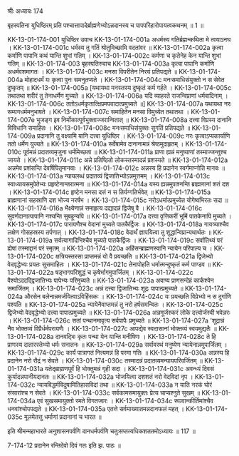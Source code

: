 श्रीः
अध्यायः 174

बृहस्पतिना युधिष्ठिरम् प्रति पश्चात्तापादेर्ब्राह्मणेभ्योऽन्नदानस्य च पापपरिहारोपायत्वकथनम् ॥ 1 ॥

KK-13-01-174-001	युधिष्ठिर उवाच 
KK-13-01-174-001a	अधर्मस्य गतिर्ब्रह्मन्कथिता मे त्वयाऽनघ ।
KK-13-01-174-001c	धर्मस्य तु गतिं श्रोतुमिच्छामि वदतांवर ॥
KK-13-01-174-002a	कृत्वा कर्माणि पापानि कथं यान्ति शुभां गतिम् ।
KK-13-01-174-002c	कर्मणा च कृतेनेह केन यान्ति शुभां गतिम् ॥
KK-13-01-174-003	बृहस्पतिरुवाच 
KK-13-01-174-003a	कृत्वा पापानि कर्माणि अधर्मवशमागतः ।
KK-13-01-174-003c	मनसा विपरीतेन निरयं प्रतिपद्यते ॥
KK-13-01-174-004a	मोहादधर्मं यः कृत्वा पुनः समनुतप्यते ।
KK-13-01-174-004c	मनःसमाधिसंयुक्तो न स सेवेत दुष्कृतम् ॥
KK-13-01-174-005a	[यथायथा मनस्तस्य दुष्कृतं कर्म गर्हते ।
KK-13-01-174-005c	तथातथा शरीरं तु तेनाधर्मेण मुच्यते ॥
KK-13-01-174-006a	यदि व्याहरते राजन्विप्राणां धर्मवादिनाम् ।
KK-13-01-174-006c	ततोऽधर्मकृतात्क्षिप्रमपवादात्प्रमुच्यते ॥]
KK-13-01-174-007a	यथायथा नरः सम्यगधर्ममनुभाषते ।
KK-13-01-174-007c	समाहितेन मनसा विमुच्येत तथातथा ।
KK-13-01-174-007e	भुजङ्ग इव निर्मोकात्पूर्वभुक्ताज्जरान्वितात् ॥
KK-13-01-174-008a	दत्त्वा विप्रस्य दानानि विविधानि समाहितः ।
KK-13-01-174-008c	मनःसमाधिसंयुक्तः सुगतिं प्रतिपद्यते ॥
KK-13-01-174-009a	प्रदानानि तु वक्ष्यामि यानि दत्त्वा युधिष्ठिर ।
KK-13-01-174-009c	नरः कृत्वाऽप्यकार्याणि ततो धर्मेण युज्यते ॥
KK-13-01-174-010a	सर्वेषामेव दानानामन्नं श्रेष्ठमुदाहृतम् ।
KK-13-01-174-010c	पूर्वमन्नं प्रदातव्यमृजुना धर्ममिच्छता ॥
KK-13-01-174-011a	प्राणा ह्यन्नं मनुष्याणां तस्माज्जन्तुश्च जायते ।
KK-13-01-174-011c	अन्ने प्रतिष्ठितो लोकस्तस्मादन्नं प्रशस्यते ॥
KK-13-01-174-012a	अन्नमेव प्रशंसन्ति देवर्षिपितृमानवाः ।
KK-13-01-174-012c	अन्नस्य हि प्रदानेन स्वर्गमाप्नोति मानवः ॥
KK-13-01-174-013a	न्यायलब्धं प्रदातव्यं द्विजातिभ्योऽन्नमुत्तमम् ।
KK-13-01-174-013c	स्वाध्यायसमुपेतेभ्यः प्रहृष्टेनान्तरात्मना ॥
KK-13-01-174-014a	यस्य ह्यन्नमुपाश्नन्ति ब्राह्मणानां शतं दश ।
KK-13-01-174-014c	हृष्टेन मनसा दत्तं न स तिर्यग्गतिर्भवेत् ॥
KK-13-01-174-015a	ब्राह्मणानां सहस्राणि दश भोज्य नरर्षभ ।
KK-13-01-174-015c	नरोऽधर्मात्प्रमुच्येत योगेष्वभिरतः सदा ॥
KK-13-01-174-016a	भैक्ष्येणान्नं समाहृत्य दद्यादन्नं द्विजेषु वै ।
KK-13-01-174-016c	सुवर्णदानात्पापानि नश्यन्ति सुबहून्यपि ॥
KK-13-01-174-017a	दत्त्वा वृत्तिकरीं भूमिं पातकेनापि मुच्यते ।
KK-13-01-174-017c	पारायणैश्च वेदानां मुच्यते पातकैर्द्विजः ॥
KK-13-01-174-018a	गायत्र्याश्चैव लक्षेण गोसहस्रस्य तर्पणात् ।
KK-13-01-174-018c	वेदार्थं ज्ञापयित्वा तु शुद्धान्विप्रान्यथार्थतः ॥
KK-13-01-174-019a	सर्वत्यागादिभिश्चैव मुच्यते पातकैर्द्विजः ।
KK-13-01-174-019c	सर्वातिथ्यं परं ह्येषां तस्माद्दानं परं स्मृतम् ॥
KK-13-01-174-020a	अहिंसन्ब्राह्मणस्वानि न्यायेन परिपाल्य च ।
KK-13-01-174-020c	क्षत्रियस्तरसा प्राप्तमन्नं यो वै प्रयच्छति ॥
KK-13-01-174-021a	द्विजेभ्यो वेदवृद्धेभ्यः प्रयतः सुसमाहितः ।
KK-13-01-174-021c	तेनापोहति धर्मात्मन्दुष्कृतं कर्म पाण्डव ॥
KK-13-01-174-022a	षड्भागपरिशुद्धं च कृषेर्भागमुपार्जितम् ।
KK-13-01-174-022c	वैश्योऽददद्द्विजातिभ्यः पापेभ्यः परिमुच्यते ॥
KK-13-01-174-023a	अवाप्य प्राणसन्देहं कार्कश्येन समार्जितम् ।
KK-13-01-174-023c	अन्नं दत्त्वा द्विजातिभ्यः शूद्रः पापात्प्रमुच्यते ॥
KK-13-01-174-024a	औरसेन बलेनान्नमर्जयित्वाऽविहिंसकः ।
KK-13-01-174-024c	यः प्रयच्छति विप्रेभ्यो न स दुर्गाणि पश्यति ॥
KK-13-01-174-025a	न्यायेनैवाप्तमन्नं तु नरो हर्षसमन्वितः ।
KK-13-01-174-025c	द्विजेभ्यो वेदवृद्धेभ्यो दत्त्वा पापात्प्रमुच्यते ॥
KK-13-01-174-026a	अन्नमूर्जस्करं लोके दत्त्वोर्जस्वी भवेन्नरः ।
KK-13-01-174-026c	सतां पन्थानमावृत्य सर्वपापैः प्रमुच्यते ॥
KK-13-01-174-027a	'शूद्रान्नं नैव भोक्तव्यं विप्रैर्धर्मपरायणैः ।
KK-13-01-174-027c	आपद्येव स्वदासानां भोक्तव्यं स्वयमुद्यतैः ॥
KK-13-01-174-028a	दानवद्भिः कृतः पन्था येन यान्ति मनीषिणः ।
KK-13-01-174-028c	ते हि प्राणस्य दातारस्तेभ्यो धर्मः सनातनः ॥
KK-13-01-174-029a	सर्वावस्थं मनुष्येण न्यायेनान्नमुपार्जितम् ।
KK-13-01-174-029c	कार्यं पात्रागतं नित्यमन्नं हि परमा गतिः ॥
KK-13-01-174-030a	अन्नस्य हि प्रदानेन नरो रौद्रं न सेवते ।
KK-13-01-174-030c	तस्मादन्नं प्रदातव्यमन्यायपरिवर्जितम् ॥
KK-13-01-174-031a	यतेद्ब्राह्मणपूर्वं हि भोक्तुमन्नं गृही सदा ।
KK-13-01-174-031c	अवन्ध्यं दिवसं कुर्यादन्नपानीयदानतः ॥
KK-13-01-174-032a	भोजयित्वा दशशतं नरो वेदविदां नृप ।
KK-13-01-174-032c	न्यायविद्धर्मविदुषामितिहासविदां तथा ॥
KK-13-01-174-033a	न याति नरकं घोरं संसारांश्च न सेवते ।
KK-13-01-174-033c	सर्वकामसमायुक्तः प्रेत्य चाप्यश्नुते सुखम् ॥
KK-13-01-174-034a	एवं सुखसमायुक्तो रमते विगतज्वरः ।
KK-13-01-174-034c	रूपवान्कीर्तिमांश्चैव धनवांश्चोपपद्यते ॥
KK-13-01-174-035a	एतत्ते सर्वमाख्यातमन्नदानफलं महत् ।
KK-13-01-174-035c	मूलमेतत्तु धर्माणां प्रदानानां च भारत ॥ 

इति श्रीमन्महाभारते अनुशासनपर्वणि दानधर्मपर्वणि चतुःसप्तत्यधिकशततमोऽध्यायः ॥ 117 ॥

7-174-12 प्रदानेन रन्तिदेवो दिवं गतः इति झ. पाठः ॥
